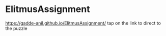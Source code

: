 # ElitmusAssignment

https://gadde-anil.github.io/ElitmusAssignment/ tap on the link to direct to the puzzle

